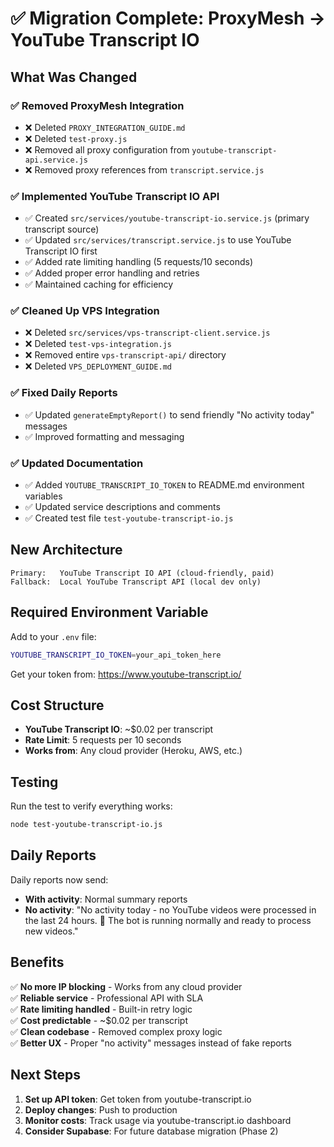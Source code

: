 # ✅ Migration Complete: ProxyMesh → YouTube Transcript IO

## What Was Changed

### ✅ Removed ProxyMesh Integration
- ❌ Deleted `PROXY_INTEGRATION_GUIDE.md`
- ❌ Deleted `test-proxy.js`
- ❌ Removed all proxy configuration from `youtube-transcript-api.service.js`
- ❌ Removed proxy references from `transcript.service.js`

### ✅ Implemented YouTube Transcript IO API
- ✅ Created `src/services/youtube-transcript-io.service.js` (primary transcript source)
- ✅ Updated `src/services/transcript.service.js` to use YouTube Transcript IO first
- ✅ Added rate limiting handling (5 requests/10 seconds)
- ✅ Added proper error handling and retries
- ✅ Maintained caching for efficiency

### ✅ Cleaned Up VPS Integration
- ❌ Deleted `src/services/vps-transcript-client.service.js`
- ❌ Deleted `test-vps-integration.js`
- ❌ Removed entire `vps-transcript-api/` directory
- ❌ Deleted `VPS_DEPLOYMENT_GUIDE.md`

### ✅ Fixed Daily Reports
- ✅ Updated `generateEmptyReport()` to send friendly "No activity today" messages
- ✅ Improved formatting and messaging

### ✅ Updated Documentation
- ✅ Added `YOUTUBE_TRANSCRIPT_IO_TOKEN` to README.md environment variables
- ✅ Updated service descriptions and comments
- ✅ Created test file `test-youtube-transcript-io.js`

## New Architecture

```
Primary:   YouTube Transcript IO API (cloud-friendly, paid)
Fallback:  Local YouTube Transcript API (local dev only)
```

## Required Environment Variable

Add to your `.env` file:
```bash
YOUTUBE_TRANSCRIPT_IO_TOKEN=your_api_token_here
```

Get your token from: https://www.youtube-transcript.io/

## Cost Structure

- **YouTube Transcript IO**: ~$0.02 per transcript
- **Rate Limit**: 5 requests per 10 seconds
- **Works from**: Any cloud provider (Heroku, AWS, etc.)

## Testing

Run the test to verify everything works:
```bash
node test-youtube-transcript-io.js
```

## Daily Reports

Daily reports now send:
- **With activity**: Normal summary reports
- **No activity**: "No activity today - no YouTube videos were processed in the last 24 hours. 🔄 The bot is running normally and ready to process new videos."

## Benefits

✅ **No more IP blocking** - Works from any cloud provider  
✅ **Reliable service** - Professional API with SLA  
✅ **Rate limiting handled** - Built-in retry logic  
✅ **Cost predictable** - ~$0.02 per transcript  
✅ **Clean codebase** - Removed complex proxy logic  
✅ **Better UX** - Proper "no activity" messages instead of fake reports  

## Next Steps

1. **Set up API token**: Get token from youtube-transcript.io
2. **Deploy changes**: Push to production
3. **Monitor costs**: Track usage via youtube-transcript.io dashboard
4. **Consider Supabase**: For future database migration (Phase 2)
